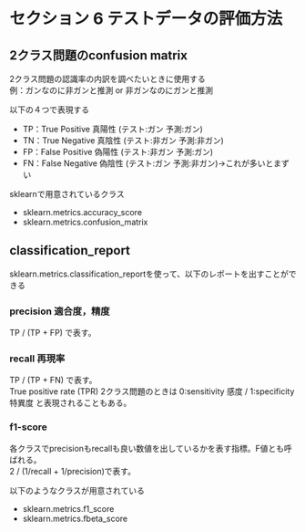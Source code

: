 # セクション 6 テストデータの評価方法

## 2クラス問題のconfusion matrix
2クラス問題の認識率の内訳を調べたいときに使用する  
例：ガンなのに非ガンと推測 or 非ガンなのにガンと推測

以下の４つで表現する
- TP：True Positive 真陽性 (テスト:ガン 予測:ガン)
- TN：True Negative 真陰性 (テスト:非ガン 予測:非ガン)
- FP：False Positive 偽陽性 (テスト:非ガン 予測:ガン)
- FN：False Negative 偽陰性 (テスト:ガン 予測:非ガン)→これが多いとまずい

sklearnで用意されているクラス
- sklearn.metrics.accuracy_score
- sklearn.metrics.confusion_matrix

## classification_report
sklearn.metrics.classification_reportを使って、以下のレポートを出すことができる
### precision 適合度，精度
TP / (TP + FP) で表す。  

### recall 再現率
TP / (TP + FN) で表す。  
True positive rate (TPR)
2クラス問題のときは 0:sensitivity 感度 / 1:specificity 特異度 と表現されることもある。

### f1-score
各クラスでprecisionもrecallも良い数値を出しているかを表す指標。F値とも呼ばれる。  
 2 / (1/recall + 1/precision)で表す。

以下のようなクラスが用意されている
 - sklearn.metrics.f1_score
 - sklearn.metrics.fbeta_score